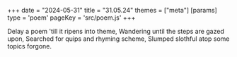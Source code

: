 +++
date = "2024-05-31"
title = "31.05.24"
themes = ["meta"]
[params]
  type = 'poem'
  pageKey = 'src/poem.js'
+++

Delay a poem 'till it ripens into theme,
Wandering until the steps are gazed upon,
Searched for quips and rhyming scheme,
Slumped slothful atop some topics forgone.
